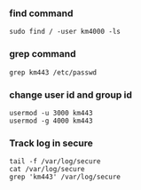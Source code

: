 ### find command 
```
sudo find / -user km4000 -ls

```
### grep command 

```
grep km443 /etc/passwd
```

### change user id  and group id 
```
usermod -u 3000 km443
usermod -g 4000 km443
```
### Track log in secure 
```
tail -f /var/log/secure
cat /var/log/secure
grep 'km443' /var/log/secure
```

